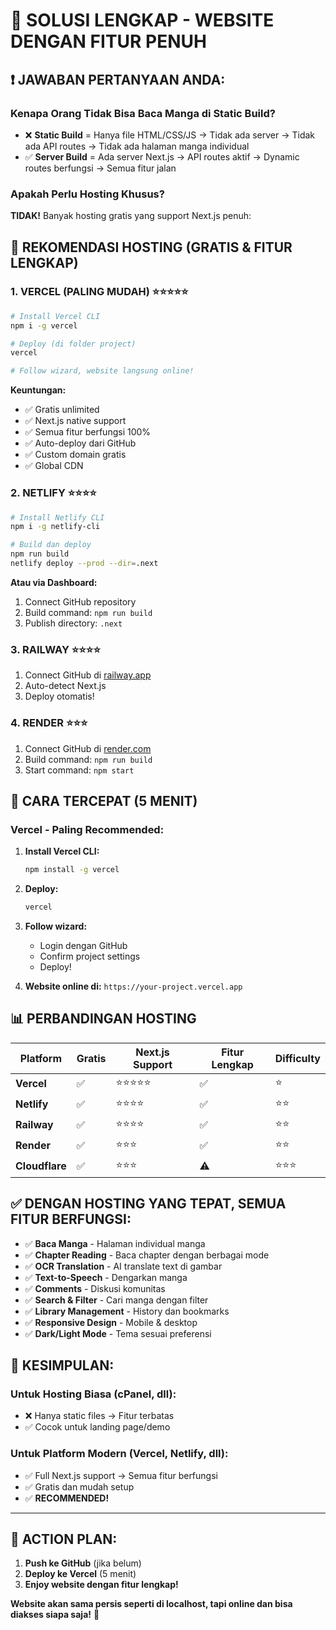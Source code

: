 # 🚀 **SOLUSI LENGKAP - WEBSITE DENGAN FITUR PENUH**

## ❗ **JAWABAN PERTANYAAN ANDA:**

### **Kenapa Orang Tidak Bisa Baca Manga di Static Build?**
- ❌ **Static Build** = Hanya file HTML/CSS/JS → Tidak ada server → Tidak ada API routes → Tidak ada halaman manga individual
- ✅ **Server Build** = Ada server Next.js → API routes aktif → Dynamic routes berfungsi → Semua fitur jalan

### **Apakah Perlu Hosting Khusus?**
**TIDAK!** Banyak hosting gratis yang support Next.js penuh:

## 🎯 **REKOMENDASI HOSTING (GRATIS & FITUR LENGKAP)**

### 1. **VERCEL (PALING MUDAH)** ⭐⭐⭐⭐⭐
```bash
# Install Vercel CLI
npm i -g vercel

# Deploy (di folder project)
vercel

# Follow wizard, website langsung online!
```

**Keuntungan:**
- ✅ Gratis unlimited
- ✅ Next.js native support
- ✅ Semua fitur berfungsi 100%
- ✅ Auto-deploy dari GitHub
- ✅ Custom domain gratis
- ✅ Global CDN

### 2. **NETLIFY** ⭐⭐⭐⭐
```bash
# Install Netlify CLI
npm i -g netlify-cli

# Build dan deploy
npm run build
netlify deploy --prod --dir=.next
```

**Atau via Dashboard:**
1. Connect GitHub repository
2. Build command: `npm run build`
3. Publish directory: `.next`

### 3. **RAILWAY** ⭐⭐⭐⭐
1. Connect GitHub di [railway.app](https://railway.app)
2. Auto-detect Next.js
3. Deploy otomatis!

### 4. **RENDER** ⭐⭐⭐
1. Connect GitHub di [render.com](https://render.com)
2. Build command: `npm run build`
3. Start command: `npm start`

## 🚀 **CARA TERCEPAT (5 MENIT)**

### **Vercel - Paling Recommended:**

1. **Install Vercel CLI:**
   ```bash
   npm install -g vercel
   ```

2. **Deploy:**
   ```bash
   vercel
   ```

3. **Follow wizard:**
   - Login dengan GitHub
   - Confirm project settings
   - Deploy!

4. **Website online di:** `https://your-project.vercel.app`

## 📊 **PERBANDINGAN HOSTING**

| Platform | Gratis | Next.js Support | Fitur Lengkap | Difficulty |
|----------|--------|-----------------|---------------|------------|
| **Vercel** | ✅ | ⭐⭐⭐⭐⭐ | ✅ | ⭐ |
| **Netlify** | ✅ | ⭐⭐⭐⭐ | ✅ | ⭐⭐ |
| **Railway** | ✅ | ⭐⭐⭐⭐ | ✅ | ⭐⭐ |
| **Render** | ✅ | ⭐⭐⭐ | ✅ | ⭐⭐ |
| **Cloudflare** | ✅ | ⭐⭐⭐ | ⚠️ | ⭐⭐⭐ |

## ✅ **DENGAN HOSTING YANG TEPAT, SEMUA FITUR BERFUNGSI:**

- ✅ **Baca Manga** - Halaman individual manga
- ✅ **Chapter Reading** - Baca chapter dengan berbagai mode
- ✅ **OCR Translation** - AI translate text di gambar
- ✅ **Text-to-Speech** - Dengarkan manga
- ✅ **Comments** - Diskusi komunitas
- ✅ **Search & Filter** - Cari manga dengan filter
- ✅ **Library Management** - History dan bookmarks
- ✅ **Responsive Design** - Mobile & desktop
- ✅ **Dark/Light Mode** - Tema sesuai preferensi

## 🎯 **KESIMPULAN:**

### **Untuk Hosting Biasa (cPanel, dll):**
- ❌ Hanya static files → Fitur terbatas
- ✅ Cocok untuk landing page/demo

### **Untuk Platform Modern (Vercel, Netlify, dll):**
- ✅ Full Next.js support → Semua fitur berfungsi
- ✅ Gratis dan mudah setup
- ✅ **RECOMMENDED!**

---

## 🚀 **ACTION PLAN:**

1. **Push ke GitHub** (jika belum)
2. **Deploy ke Vercel** (5 menit)
3. **Enjoy website dengan fitur lengkap!**

**Website akan sama persis seperti di localhost, tapi online dan bisa diakses siapa saja!** 🎉
